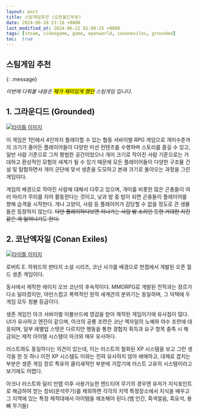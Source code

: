 ```yaml
---
layout: post
title: 스팀게임추천 (오픈월드부문)
date: 2024-06-20 23:18 +0800
last_modified_at: 2024-06-21 01:08:25 +0800
tags: [steam, videogame, game, openworld, conanexiles, grounded]
toc:  true
---
```

## 스팀게임 추천
{: .message}

<em>이번에 다뤄볼 내용은 <marK>제가 재미있게 했던</mark> 스팀게임 입니다.</em>

## 1. 그라운디드 (Grounded)
<a href="https://store.steampowered.com/app/962130/Grounded/?l=koreana" target="_blank">
<img src="https://i.namu.wiki/i/mJnJd9ybu7j0L2s6IE0Az0saCgx-vsabEq8r6aClOSQq7n547K-8sZb6g29iiqPqURtNMDVONcQCTTXsv45ckr5v3_s9-yYCD6SrWtM0tnRZIOhsgalIdUrJc-GwVJCeEm8sHwGI9cGC2Sxg0mnBOw.webp" alt="타이틀 이미지" title="그라운디드"></a>


이 게임은 1인에서 4인까지 플레이할 수 있는 협동 서바이벌 RPG 게임으로 개미수준까지 크기가 줄어든 플레이어들이 다양한 미션 컨텐츠를 수행하며 스토리를 즐길 수 있고, 일반 사람 기준으로 그저 평범한 공간이었으나 개미 크기로 작아진 사람 기준으로는 거대하고 환상적인 모험의 세계가 될 수 있기 때문에 모든 플레이어들이 다양한 구조물 건설 및 탐험하면서 개미 군단에 맞서 생존을 도모하고 본래 크기로 돌아오는 과정을 그린 게임이다.

게임의 배경으로 작아진 사람에 대해서 다루고 있으며, 개미를 비롯한 많은 곤충들이 여러 마리가 무리를 지어 활동한다는 것이고, 낮과 밤 중 밤이 되면 곤충들이 플레이어를 향해 습격을 시작한다. 개나 고양이, 사람 등 플레이어가 감당할 수 없을 정도로 큰 생물들은 등장하지 않는다. <del>다만 플레이하다보면 지나가는 사람 발 소리인 듯한 거대한 지진같은 게 일어나기도 한다.</del>

## 2. 코난엑자일 (Conan Exiles)

<a href="https://www.conanexiles.com/ko/korean-main/" target="_blank">
<img src="https://cdn-ext.fanatical.com/production/product/1280x720/1e67cc37-ce5d-4acd-b3da-37aa2d5ada8b.jpeg" alt="타이틀 이미지" title="코난 엑자일"></a>


로버트 E. 하워드의 판타지 소설 시리즈, 코난 사가를 배경으로 펀컴에서 개발된 오픈 월드 생존 게임이다.

동사에서 제작한 에이지 오브 코난의 후속작이다. MMORPG로 개발된 전작과는 장르가 다소 달라졌지만, 야만스럽고 폭력적인 원작 세계관의 분위기는 동일하며, 그 덕택에 두 게임 모두 청불 등급이다.

생존 게임인 아크 서바이벌 이볼브드에 영감을 받아 제작된 게임이기에 유사점이 많다. UI가 유사하고 엔진이 같으며, 아크의 공룡 조련은 코난 엑자일의 노예와 야수 조련에 대응되며, 일부 레벨업 스탯은 다르지만 행동을 통한 경험치 획득과 요구 항목 충족 시 해금되는 제작 아이템 시스템이 아크와 매우 유사하다.

러스트와도 동일하다는 의견이 있는데, 이는 러스트의 철회된 XP 시스템을 보고 그런 생각을 한 듯 하나 이전 XP 시스템도 이와는 전혀 유사하지 않아 애매하고, 대체로 겹치는 부분은 생존 게임 장르 특유의 클리셰적인 부분에 가깝기에 러스트 고유의 시스템이라고 보기에도 어렵다.

아크나 러스트와 달리 만렙 이후 사용가능한 엔드티어 무기의 경우엔 유저가 지식포인트로 해금하여 얻는 장비(운석무기)를 제외하면 각각의 지역 특정장소에서 지식을 배우고 그 지역에 있는 특정 제작대에서 아이템을 제조해야 된다.(뱀 인간, 흑색얼음, 흑요석, 용뼈 무기들)

